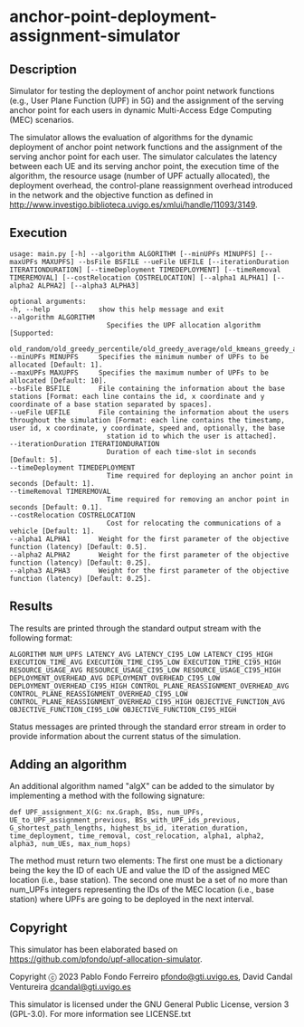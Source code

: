 # anchor-point-deployment-assignment-simulator


## Description

Simulator for testing the deployment of anchor point network functions (e.g., User Plane Function (UPF) in 5G) and the assignment of the serving anchor point for each users in dynamic Multi-Access Edge Computing (MEC) scenarios.

The simulator allows the evaluation of algorithms for the dynamic deployment of anchor point network functions and the assignment of the serving anchor point for each user. The simulator calculates the latency between each UE and its serving anchor point, the execution time of the algorithm, the resource usage (number of UPF actually allocated), the deployment overhead, the control-plane reassignment overhead introduced in the network and the objective function as defined in http://www.investigo.biblioteca.uvigo.es/xmlui/handle/11093/3149.

## Execution

    usage: main.py [-h] --algorithm ALGORITHM [--minUPFs MINUPFS] [--maxUPFs MAXUPFS] --bsFile BSFILE --ueFile UEFILE [--iterationDuration ITERATIONDURATION] [--timeDeployment TIMEDEPLOYMENT] [--timeRemoval TIMEREMOVAL] [--costRelocation COSTRELOCATION] [--alpha1 ALPHA1] [--alpha2 ALPHA2] [--alpha3 ALPHA3]

    optional arguments:
    -h, --help            show this help message and exit
    --algorithm ALGORITHM
                            Specifies the UPF allocation algorithm [Supported:
                            old_random/old_greedy_percentile/old_greedy_average/old_kmeans_greedy_average/old_modularity_greedy_average/greedy_overhead/prediction_greedy_overhead].
    --minUPFs MINUPFS     Specifies the minimum number of UPFs to be allocated [Default: 1].
    --maxUPFs MAXUPFS     Specifies the maximum number of UPFs to be allocated [Default: 10].
    --bsFile BSFILE       File containing the information about the base stations [Format: each line contains the id, x coordinate and y coordinate of a base station separated by spaces].
    --ueFile UEFILE       File containing the information about the users throughout the simulation [Format: each line contains the timestamp, user id, x coordinate, y coordinate, speed and, optionally, the base
                            station id to which the user is attached].
    --iterationDuration ITERATIONDURATION
                            Duration of each time-slot in seconds [Default: 5].
    --timeDeployment TIMEDEPLOYMENT
                            Time required for deploying an anchor point in seconds [Default: 1].
    --timeRemoval TIMEREMOVAL
                            Time required for removing an anchor point in seconds [Default: 0.1].
    --costRelocation COSTRELOCATION
                            Cost for relocating the communications of a vehicle [Default: 1].
    --alpha1 ALPHA1       Weight for the first parameter of the objective function (latency) [Default: 0.5].
    --alpha2 ALPHA2       Weight for the first parameter of the objective function (latency) [Default: 0.25].
    --alpha3 ALPHA3       Weight for the first parameter of the objective function (latency) [Default: 0.25].


## Results

The results are printed through the standard output stream with the following format:

    ALGORITHM NUM_UPFS LATENCY_AVG LATENCY_CI95_LOW LATENCY_CI95_HIGH EXECUTION_TIME_AVG EXECUTION_TIME_CI95_LOW EXECUTION_TIME_CI95_HIGH RESOURCE_USAGE_AVG RESOURCE_USAGE_CI95_LOW RESOURCE_USAGE_CI95_HIGH DEPLOYMENT_OVERHEAD_AVG DEPLOYMENT_OVERHEAD_CI95_LOW DEPLOYMENT_OVERHEAD_CI95_HIGH CONTROL_PLANE_REASSIGNMENT_OVERHEAD_AVG CONTROL_PLANE_REASSIGNMENT_OVERHEAD_CI95_LOW CONTROL_PLANE_REASSIGNMENT_OVERHEAD_CI95_HIGH OBJECTIVE_FUNCTION_AVG OBJECTIVE_FUNCTION_CI95_LOW OBJECTIVE_FUNCTION_CI95_HIGH

Status messages are printed through the standard error stream in order to provide information about the current status of the simulation.

## Adding an algorithm

An additional algorithm named "algX" can be added to the simulator by implementing a method with the following signature:

    def UPF_assignment_X(G: nx.Graph, BSs, num_UPFs, UE_to_UPF_assignment_previous, BSs_with_UPF_ids_previous, G_shortest_path_lengths, highest_bs_id, iteration_duration, time_deployment, time_removal, cost_relocation, alpha1, alpha2, alpha3, num_UEs, max_num_hops)

The method must return two elements: The first one must be a dictionary being the key the ID of each UE and value the ID of the assigned MEC location (i.e., base station). The second one must be a set of no more than num_UPFs integers representing the IDs of the MEC location (i.e., base station) where UPFs are going to be deployed in the next interval.

## Copyright

This simulator has been elaborated based on https://github.com/pfondo/upf-allocation-simulator.

Copyright ⓒ 2023 Pablo Fondo Ferreiro <pfondo@gti.uvigo.es>, David Candal Ventureira <dcandal@gti.uvigo.es>

This simulator is licensed under the GNU General Public License, version 3 (GPL-3.0). For more information see LICENSE.txt
